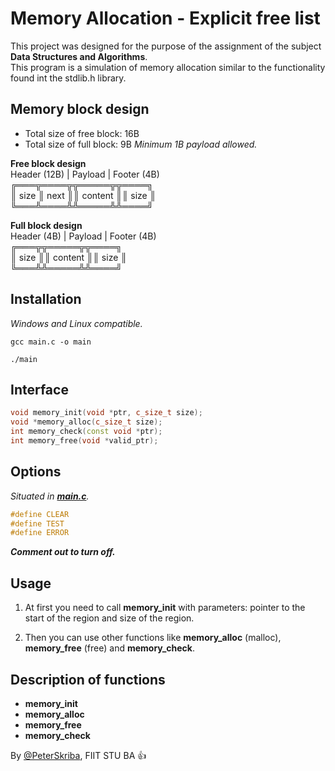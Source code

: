 # Memory Allocation - Explicit free list

This project was designed for the purpose of the assignment of the subject **Data Structures and Algorithms**.\
This program is a simulation of memory allocation similar to the functionality found int the stdlib.h library.

## Memory block design

- Total size of free block: 16B
- Total size of full block: 9B
  _Minimum 1B payload allowed._

**Free block design**\
Header (12B) | Payload | Footer (4B)\
╔═══╦════╦╦═════╦╦════╗\
║ size ║ next ║║ content ║║ size ║\
╚═══╩════╩╩═════╩╩════╝

**Full block design**\
Header (4B) | Payload | Footer (4B)\
╔═══╦╦═════╦╦════╗\
║ size ║║ content ║║ size ║\
╚═══╩╩═════╩╩════╝

## Installation

_Windows and Linux compatible._

```console
gcc main.c -o main
```

```console
./main
```

## Interface

```C++
void memory_init(void *ptr, c_size_t size);
void *memory_alloc(c_size_t size);
int memory_check(const void *ptr);
int memory_free(void *valid_ptr);
```

## Options

_Situated in [**main.c**](main.c)._

```C++
#define CLEAR
#define TEST
#define ERROR
```

**_Comment out to turn off._**

## Usage

1. At first you need to call **memory_init** with parameters: pointer to the start of the region and size of the region.

2. Then you can use other functions like **memory_alloc** (malloc), **memory_free** (free) and **memory_check**.

## Description of functions

- **memory_init**
- **memory_alloc**
- **memory_free**
- **memory_check**

By [@PeterSkriba](https://github.com/PeterSkriba), FIIT STU BA :+1:
